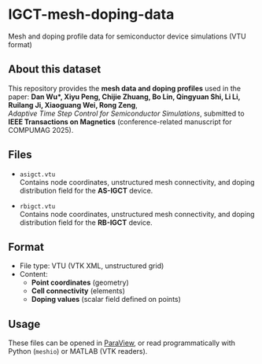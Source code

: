# IGCT-mesh-doping-data
Mesh and doping profile data for semiconductor device simulations (VTU format)

## About this dataset
This repository provides the **mesh data and doping profiles** used in the paper:
**Dan Wu\*, Xiyu Peng, Chijie Zhuang, Bo Lin, Qingyuan Shi, Li Li, Ruilang Ji, Xiaoguang Wei, Rong Zeng**,  
*Adaptive Time Step Control for Semiconductor Simulations*, submitted to **IEEE Transactions on Magnetics** (conference-related manuscript for COMPUMAG 2025).


## Files
- `asigct.vtu`  
  Contains node coordinates, unstructured mesh connectivity, and doping distribution field for the **AS-IGCT** device.

- `rbigct.vtu`  
  Contains node coordinates, unstructured mesh connectivity, and doping distribution field for the **RB-IGCT** device.


## Format
- File type: VTU (VTK XML, unstructured grid)
- Content:
  - **Point coordinates** (geometry)
  - **Cell connectivity** (elements)
  - **Doping values** (scalar field defined on points)


## Usage
These files can be opened in [ParaView](https://www.paraview.org/), or read programmatically with Python (`meshio`) or MATLAB (VTK readers).


